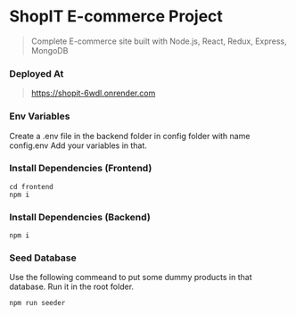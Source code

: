 # ShopIT E-commerce Project

> Complete E-commerce site built with Node.js, React, Redux, Express, MongoDB


### Deployed At
 > https://shopit-6wdl.onrender.com


### Env Variables

Create a .env file in the backend folder in config folder with name config.env
Add your variables in that.

### Install Dependencies (Frontend)

```
cd frontend
npm i
```

### Install Dependencies (Backend)

```
npm i
```

### Seed Database

Use the following commeand to put some dummy products in that database.
Run it in the root folder.

```
npm run seeder
```
